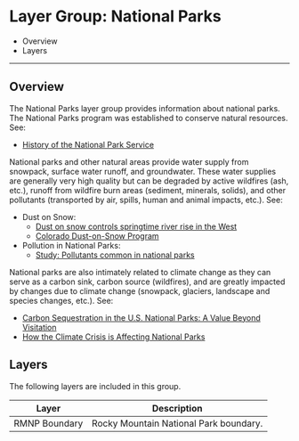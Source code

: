 #  Layer Group: National Parks #

*   Overview
*   Layers

--------------

## Overview ##

The National Parks layer group provides information about national parks.
The National Parks program was established to conserve natural resources.
See:

*   [History of the National Park Service](https://en.wikipedia.org/wiki/History_of_the_National_Park_Service)

National parks and other natural areas provide water supply from snowpack,
surface water runoff, and groundwater.
These water supplies are generally very high quality but can be degraded by
active wildfires (ash, etc.), runoff from wildfire burn areas (sediment, minerals, solids),
and other pollutants (transported by air, spills, human and animal impacts, etc.).  See:

*   Dust on Snow:
    +   [Dust on snow controls springtime river rise in the West](https://climate.nasa.gov/news/2674/dust-on-snow-controls-springtime-river-rise-in-west/)
    +   [Colorado Dust-on-Snow Program](http://www.codos.org/)
*   Pollution in National Parks:
    +   [Study:  Pollutants common in national parks](http://www.nbcnews.com/id/23369797/ns/us_news-environment/t/study-pollutants-common-national-parks/)

National parks are also intimately related to climate change as they can serve as
a carbon sink, carbon source (wildfires), and are greatly impacted by changes due to climate change
(snowpack, glaciers, landscape and species changes, etc.).  See:

*   [Carbon Sequestration in the U.S. National Parks:  A Value Beyond Visitation](https://www.belfercenter.org/publication/carbon-sequestration-us-national-parks-value-beyond-visitation)
*   [How the Climate Crisis is Affecting National Parks](https://www.npca.org/reports/climate-impacts)

## Layers ##

The following layers are included in this group.

| **Layer** | **Description** |
| -- | -- |
| RMNP Boundary| Rocky Mountain National Park boundary. |
